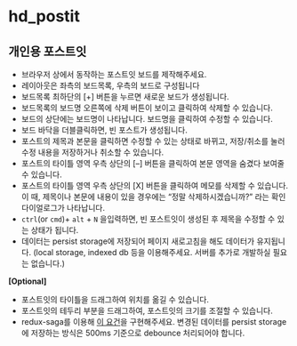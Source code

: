 # hd_postit

## 개인용 포스트잇

- 브라우저 상에서 동작하는 포스트잇 보드를 제작해주세요.
- 레이아웃은 좌측의 보드목록, 우측의 보드로 구성됩니다
- 보드목록 최하단의 [+] 버튼을 누르면 새로운 보드가 생성됩니다.
- 보드목록의 보드명 오른쪽에 삭제 버튼이 보이고 클릭하여 삭제할 수 있습니다.
- 보드의 상단에는 보드명이 나타납니다. 보드명을 클릭하여 수정할 수 있습니다.
- 보드 바닥을 더블클릭하면, 빈 포스트가 생성됩니다.
- 포스트의 제목과 본문을 클릭하면 수정할 수 있는 상태로 바뀌고, 저장/취소를 눌러 수정 내용을 저장하거나 취소할 수 있습니다.
- 포스트의 타이틀 영역 우측 상단의 [–] 버튼을 클릭하여 본문 영역을 숨겼다 보여줄 수 있습니다.
- 포스트의 타이틀 영역 우측 상단의 [X] 버튼을 클릭하여 메모를 삭제할 수 있습니다. 이 때, 제목이나 본문에 내용이 있을 경우에는 “정말 삭제하시겠습니까?” 라는 확인 다이얼로그가 나타납니다.
- `ctrl`(or `cmd`)+ `alt` + `N` 을입력하면, 빈 포스트잇이 생성된 후 제목을 수정할 수 있는 상태가 됩니다.
- 데이터는 persist storage에 저장되어 페이지 새로고침을 해도 데이터가 유지됩니다. (local storage, indexed db 등을 이용해주세요. 서버를 추가로 개발하실 필요는 없습니다.)

**[Optional]**

- 포스트잇의 타이틀을 드래그하여 위치를 옮길 수 있습니다.
- 포스트잇의 테두리 부분을 드래그하여, 포스트잇의 크기를 조절할 수 있습니다.
- redux-saga를 이용해 [이 요건](https://www.notion.so/afc136a0028b4dc098074d2ca76dfe1f)을 구현해주세요. 변경된 데이터를 persist storage에 저장하는 방식은 500ms 기준으로 debounce 처리되어야 합니다.
